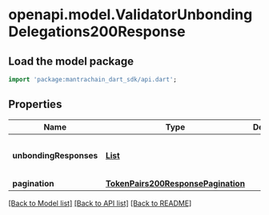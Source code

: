 # openapi.model.ValidatorUnbondingDelegations200Response

## Load the model package
```dart
import 'package:mantrachain_dart_sdk/api.dart';
```

## Properties
Name | Type | Description | Notes
------------ | ------------- | ------------- | -------------
**unbondingResponses** | [**List<DelegatorUnbondingDelegations200ResponseUnbondingResponsesInner>**](DelegatorUnbondingDelegations200ResponseUnbondingResponsesInner.md) |  | [optional] [default to const []]
**pagination** | [**TokenPairs200ResponsePagination**](TokenPairs200ResponsePagination.md) |  | [optional] 

[[Back to Model list]](../README.md#documentation-for-models) [[Back to API list]](../README.md#documentation-for-api-endpoints) [[Back to README]](../README.md)



